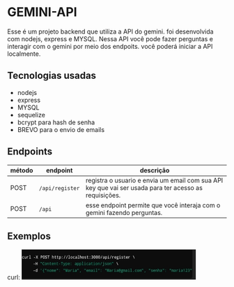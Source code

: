 # GEMINI-API

Esse é um projeto backend que utiliza a API do gemini. foi desenvolvida com nodejs, express e MYSQL. Nessa API você pode fazer perguntas e interagir com o gemini por meio dos endpoits. você poderá iniciar a API localmente.

## Tecnologias usadas
- nodejs
- express
- MYSQL
- sequelize
- bcrypt para hash de senha
- BREVO para o envio de emails

## Endpoints
| método | endpoint | descrição |
|--------|--------|---------|
| POST | `/api/register` | registra o usuario e envia um email com sua API key que vai ser usada para ter acesso as requisições.
| POST | `/api` | esse endpoint permite que você interaja com o gemini fazendo perguntas.

## Exemplos
curl:
<img src="https://github.com/Emanoellima-dev/GEMINI-API/blob/main/imagens/imagem1.jpg" width="400" />